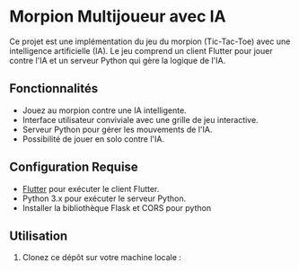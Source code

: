 # Morpion Multijoueur avec IA

Ce projet est une implémentation du jeu du morpion (Tic-Tac-Toe) avec une intelligence artificielle (IA). Le jeu comprend un client Flutter pour jouer contre l'IA et un serveur Python qui gère la logique de l'IA.

## Fonctionnalités

- Jouez au morpion contre une IA intelligente.
- Interface utilisateur conviviale avec une grille de jeu interactive.
- Serveur Python pour gérer les mouvements de l'IA.
- Possibilité de jouer en solo contre l'IA.

## Configuration Requise

- [Flutter](https://flutter.dev/) pour exécuter le client Flutter.
- Python 3.x pour exécuter le serveur Python.
- Installer la bibliothèque Flask et CORS pour python

## Utilisation

1. Clonez ce dépôt sur votre machine locale :

